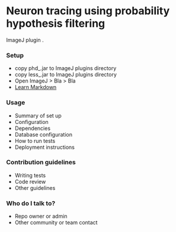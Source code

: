 # Neuron tracing using probability hypothesis filtering #

ImageJ plugin .

### Setup ###

* copy phd_.jar to ImageJ plugins directory
* copy less_.jar to ImageJ plugins directory
* Open ImageJ > Bla > Bla
* [Learn Markdown](https://bitbucket.org/tutorials/markdowndemo)

### Usage ###

* Summary of set up
* Configuration
* Dependencies
* Database configuration
* How to run tests
* Deployment instructions

### Contribution guidelines ###

* Writing tests
* Code review
* Other guidelines

### Who do I talk to? ###

* Repo owner or admin
* Other community or team contact